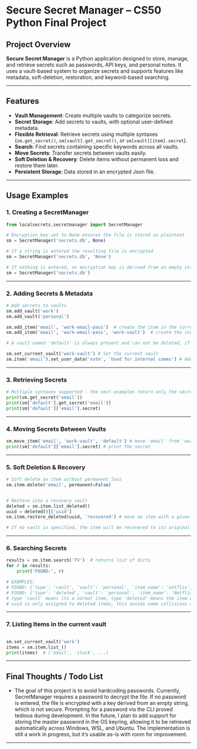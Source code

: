 # Secure Secret Manager – CS50 Python Final Project

## Project Overview

**Secure Secret Manager** is a Python application designed to store, manage, and retrieve secrets such as passwords, API keys, and personal notes. It uses a vault-based system to organize secrets and supports features like metadata, soft-deletion, restoration, and keyword-based searching.

---

## Features

- **Vault Management**: Create multiple vaults to categorize secrets.
- **Secret Storage**: Add secrets to vaults, with optional user-defined metadata.
- **Flexible Retrieval**: Retrieve secrets using multiple syntaxes (`sm.get_secret()`, `sm[vault].get_secret()`, or `sm[vault][item].secret`).
- **Search**: Find secrets containing specific keywords across all vaults.
- **Move Secrets**: Transfer secrets between vaults easily.
- **Soft Deletion & Recovery**: Delete items without permanent loss and restore them later.
- **Persistent Storage**: Data stored in an encrypted Json file.

---

## Usage Examples

### 1. Creating a SecretManager

```python
from localsecrets.secretmanager import SecretManager

# Encryption_key set to None ensures the file is stored as plaintext
sm = SecretManager('secrets.db', None)

# If a string is entered the resulting file is encrypted
sm = SecretManager('secrets.db', 'None')

# If nothing is entered, an encryption key is derived from an empty string
sm = SecretManager('secrets.db')

```

---

### 2. Adding Secrets & Metadata

```python
# Add secrets to vaults
sm.add_vault('work')
sm.add_vault('personal')

sm.add_item('email', 'work-email-pass')  # create the item in the current vault
sm.add_item('email', 'work-email-pass', 'work-vault')  # create the item in the work-vault

# A vault named 'default' is always present and can not be deleted, if no vault is provided when performing any operation, the current vault is used

sm.set_current_vault('work-vault') # Set the current vault
sm.item('email').set_user_data('note', 'Used for internal comms') # Add user data to an item named 'email' in the 'work-vault'


```

---

### 3. Retrieving Secrets

```python
# Multiple syntaxes supported - the next examples return only the secret
print(sm.get_secret('email'))
print(sm['default'].get_secret('email'))
print(sm['default']['email'].secret)
```

---

### 4. Moving Secrets Between Vaults

```python
sm.move_item('email', 'work-vault', 'default') # move 'email' from 'work-vault' to 'default' vault
print(sm['default']['email'].secret) # print the secret
```

---

### 5. Soft Deletion & Recovery

```python
# Soft delete an item without permanent loss
sm.item.delete('email', permanent=False)


# Restore into a recovery vault
deleted = sm.item.list_deleted()
uuid = deleted[0]['uuid']
sm.item.restore_deleted(uuid, 'recovered') # move an item with a given uuid to the 'recovered' vault

# If no vault is specified, the item will be recovered to its original vault, returns false if the destination vault has an item with the same name
```

---

### 6. Searching Secrets

```python
results = sm.item.search('TV')  # returns list of dicts
for r in results:
    print('FOUND:', r)

# EXAMPLES:
# FOUND: {'type': 'vault', 'vault': 'personal', 'item_name': 'netflix', 'uuid': None, 'data': {'secret': 'netflix-pass', 'user-data': {'Expires': '01/01/2026', 'user1': 'Living room TV', 'user2': "Wife's cell phone", 'user3': 'Bedroom TV'}}}
# FOUND: {'type': 'deleted', 'vault': 'personal', 'item_name': 'Netflix Living Room TV', 'uuid': 'e0c0c49c-4cbb-408b-8ac0-7acea29ded41', 'data': {'secret': 'netflix-pass'}}
# type 'vault' means its a normal item, type 'deleted' means the item was found in the deleted items
# uuid is only assigned to deleted items, this avoids name collisions when deleting items

```

---

### 7. Listing Items in the current vault

```python

sm.set_current_vault('work')
items = sm.item.list_()
print(items)  # ['email', 'slack', ...]
```

---

## Final Thoughts / Todo List

- The goal of this project is to avoid hardcoding passwords. Currently, SecretManager requires a password to decrypt the file. If no password is entered, the file is encrypted with a key derived from an empty string, which is not secure. Prompting for a password via the CLI proved tedious during development. In the future, I plan to add support for storing the master password in the OS keyring, allowing it to be retrieved automatically across Windows, WSL, and Ubuntu. The implementation is still a work in progress, but it’s usable as-is with room for improvement.
---